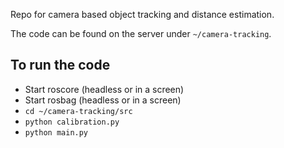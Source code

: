 Repo for camera based object tracking and distance estimation.

The code can be found on the server under `~/camera-tracking`. 

## To run the code

* Start roscore (headless or in a screen)
* Start rosbag (headless or in a screen)
* `cd ~/camera-tracking/src`
* `python calibration.py`
* `python main.py`
